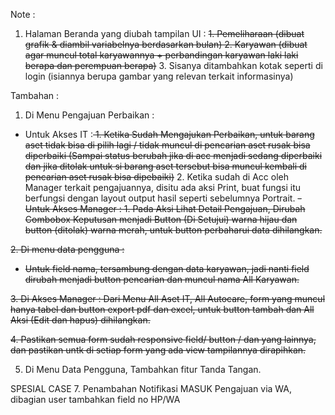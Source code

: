 Note :

1. Halaman Beranda yang diubah tampilan UI :
   <strike>1. Pemeliharaan (dibuat grafik & diambil variabelnya berdasarkan bulan)
   2. Karyawan (dibuat agar muncul total karyawannya + perbandingan karyawan laki laki berapa
      dan perempuan berapa)</strike>
   3. Sisanya ditambahkan kotak seperti di login (isiannya berupa gambar yang relevan terkait informasinya)


Tambahan :
1. Di Menu Pengajuan Perbaikan :
- Untuk Akses IT :<strike> 1. Ketika Sudah Mengajukan Perbaikan, untuk barang aset tidak bisa di pilih lagi / tidak muncul di pencarian aset rusak bisa diperbaiki
                   (Sampai status berubah jika di acc menjadi sedang diperbaiki dan jika ditolak untuk si barang aset tersebut bisa muncul kembali di pencarian aset rusak bisa dipebaiki)</strike>
                   2. Ketika sudah di Acc oleh Manager terkait pengajuannya, disitu ada aksi Print, buat fungsi itu berfungsi dengan layout output hasil seperti sebelumnya Portrait.
<strike>- Untuk Akses Manager : 1. Pada Aksi Lihat Detail Pengajuan, Dirubah Combobox Keputusan menjadi Button (Di Setujui) warna hijau dan button (ditolak) warna merah, untuk button perbaharui data dihilangkan.</strike>

              
<strike>2. Di menu data pengguna :
- Untuk field nama, tersambung dengan data karyawan, jadi nanti field dirubah menjadi button pencarian dan muncul nama All Karyawan.</strike>

<strike>3. Di Akses Manager :
Dari Menu All Aset IT, All Autocare, form yang muncul hanya tabel dan button export pdf dan excel, untuk button tambah dan All Aksi (Edit dan hapus) dihilangkan.</strike>

<strike>4. Pastikan semua form sudah responsive field/ button / dan yang lainnya, dan pastikan untk di setiap form yang ada view tampilannya dirapihkan.</strike>

5. Di Menu Data Pengguna, Tambahkan fitur Tanda Tangan.

SPESIAL CASE
7. Penambahan Notifikasi MASUK Pengajuan via WA, dibagian user tambahkan field no HP/WA


